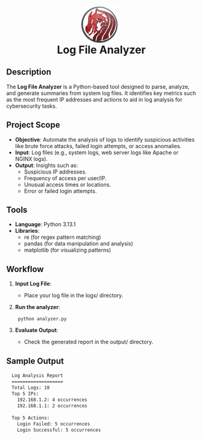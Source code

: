 <div align="center" style="white-space: nowrap;">
  <img src="https://github.com/4LifeStrategy/4LifeStrategy/blob/88ffe3009f1399de4502d4d5641c8f7a0fd56852/4LifeStrategy%20Logo%20Center.png" alt="4LifeStrategy Logo" width="100" style="display:inline-block; vertical-align:middle; margin-right:10px;">
  <h1 style="margin:0; vertical-align:middle;">Log File Analyzer</h1>
</div>

## Description

The **Log File Analyzer** is a Python-based tool designed to parse, analyze, and generate summaries from system log files. It identifies key metrics such as the most frequent IP addresses and actions to aid in log analysis for cybersecurity tasks.

## Project Scope

- **Objective**: Automate the analysis of logs to identify suspicious activities like brute force attacks, failed login attempts, or access anomalies.
- **Input**: Log files (e.g., system logs, web server logs like Apache or NGINX logs).
- **Output**: Insights such as:
  - Suspicious IP addresses.
  - Frequency of access per user/IP.
  - Unusual access times or locations.
  - Error or failed login attempts. 

## Tools

- **Language**: Python 3.13.1
- **Libraries**:
  - re (for regex pattern matching)
  - pandas (for data manipulation and analysis)
  - matplotlib (for visualizing patterns)

## Workflow

1. **Input Log File**:
    - Place your log file in the logs/ directory.

2. **Run the analyzer**:

        python analyzer.py

3. **Evaluate Output**:
    - Check the generated report in the output/ directory.

## Sample Output

      Log Analysis Report
      ===================
      Total Logs: 10
      Top 5 IPs:
        192.168.1.2: 4 occurrences
        192.168.1.1: 2 occurrences

      Top 5 Actions:
        Login Failed: 5 occurrences
        Login Successful: 5 occurrences
